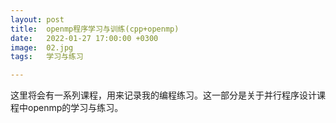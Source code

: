 ```yaml
---
layout: post  
title:  openmp程序学习与训练(cpp+openmp)
date:   2022-01-27 17:00:00 +0300
image:  02.jpg
tags:   学习与练习

---
```


这里将会有一系列课程，用来记录我的编程练习。这一部分是关于并行程序设计课程中openmp的学习与练习。
